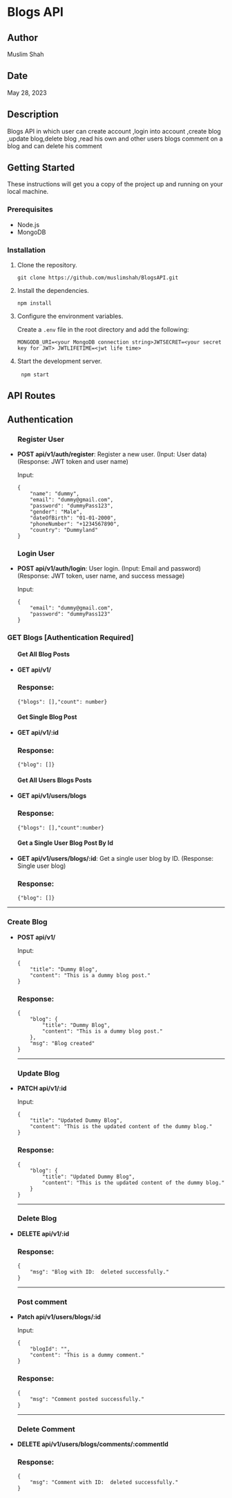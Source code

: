 
<html>
<body>
    <h1>Blogs API</h1>
    <h2>Author</h2>
    <p>Muslim Shah</p>
    <h2>Date</h2>
     <p>May 28, 2023</p>
    <h2>Description</h2>
    <p>Blogs API in which user can create account ,login into account ,create blog ,update blog,delete blog ,read his own and other
	users blogs comment on a blog and can delete his comment</p>
    <h2>Getting Started</h2>
    <p>These instructions will get you a copy of the project up and running on your local machine.</p>
    <h3>Prerequisites</h3>
    <ul>
        <li>Node.js</li>
        <li>MongoDB</li>
    </ul>
    <h3>Installation</h3>
    <ol>
        <li>Clone the repository.</li>
       <pre><code>git clone https://github.com/muslimshah/BlogsAPI.git</code></pre>
        <li>Install the dependencies.</li>
       <pre><code>npm install</code></pre>
        <li>Configure the environment variables.</li>
        <p>Create a <code>.env</code> file in the root directory and add the following:</p>
        <pre><code>MONGODB_URI=&lt;your MongoDB connection string&gt;JWTSECRET=&lt;your secret key for JWT&gt; JWTLIFETIME=&lt;jwt life time&gt; </code></pre>
        <li>Start the development server.</li>
	    <pre> <code>npm start</code></pre>
    </ol>
    <h2>API Routes</h2>
    <h2>Authentication</h2>	
    <ul>
	<h3>Register User</h3>  
        <li><strong>POST api/v1/auth/register</strong>: Register a new user. (Input: User data) (Response: JWT token and user name)</li>
        <p>Input:</p>
        <pre><code>{
    "name": "dummy",
    "email": "dummy@gmail.com",
    "password": "dummyPass123",
    "gender": "Male",
    "dateOfBirth": "01-01-2000",
    "phoneNumber": "+1234567890",
    "country": "Dummyland"
}</code></pre>
	  <h3>Login User</h3>  
        <li><strong>POST api/v1/auth/login</strong>: User login. (Input: Email and password) (Response: JWT token, user name, and success message)</li>
        <p>Input:</p>
        <pre><code>{
    "email": "dummy@gmail.com",
    "password": "dummyPass123"
}</code></pre>
    </ul>
    <h3>GET Blogs [Authentication Required]</h3>
    <ul><h4>Get All Blog Posts</h4>
        <li><strong>GET api/v1/</strong></li>
	 <h3>Response:</h3>
	 <pre><code>{"blogs": [<Blogs>],"count": number}</code></pre>
	  <h4>Get Single Blog Post</h4>
        <li><strong>GET api/v1/:id</strong></li>
	 <h3>Response:</h3>
	 <pre><code>{"blog": [<Blog>]}</code></pre>
	  <h4>Get All Users Blogs Posts</h4>
        <li><strong>GET api/v1/users/blogs</strong></li>
	 <h3>Response:</h3>
	 <pre><code>{"blogs": [<Blogs>],"count":number}</code></pre>
	  <h4>Get a Single User Blog Post By Id</h4>
        <li><strong>GET api/v1/users/blogs/:id</strong>: Get a single user blog by ID. (Response: Single user blog)</li>
	<h3>Response:</h3>
	 <pre><code>{"blog": [<Blog>]}</code></pre>
	</ul>
	<hr>
	<h3>Create Blog</h3>
<ul>
    <li><strong>POST api/v1/</strong></li>
    <p>Input:</p>
    <pre><code>{
    "title": "Dummy Blog",
    "content": "This is a dummy blog post."
}</code></pre>
    <h3>Response:</h3>
    <pre><code>{
    "blog": {
        "title": "Dummy Blog",
        "content": "This is a dummy blog post."
    },
    "msg": "Blog created"
}</code></pre>
<hr>
<h3>Update Blog</h3>
    <li><strong>PATCH api/v1/:id</strong></li>
    <p>Input:</p>
    <pre><code>{
    "title": "Updated Dummy Blog",
    "content": "This is the updated content of the dummy blog."
}</code></pre>
    <h3>Response:</h3>
    <pre><code>{
    "blog": {
        "title": "Updated Dummy Blog",
        "content": "This is the updated content of the dummy blog."
    }
}</code></pre>
<hr>
<h3>Delete Blog</h3>
    <li><strong>DELETE api/v1/:id</strong></li>
      <h3>Response:</h3>
    <pre><code>{
    "msg": "Blog with ID: <blogId> deleted successfully."
}</code></pre>
<hr>
<h3>Post comment</h3>
    <li><strong>Patch api/v1/users/blogs/:id</strong></li>
    <p>Input:</p>
    <pre><code>{
    "blogId": "<blogId>",
    "content": "This is a dummy comment."
}</code></pre>
     <h3>Response:</h3>
    <pre><code>{
    "msg": "Comment posted successfully."
}</code></pre>
<hr>
<h3>Delete Comment</h3>
    <li><strong>DELETE api/v1/users/blogs/comments/:commentId</strong></li>
     <h3>Response:</h3>
    <pre><code>{
    "msg": "Comment with ID: <commentId> deleted successfully."
}</code></pre>
</ul>
</body>
</html>
